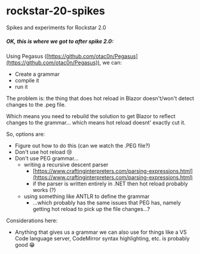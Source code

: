 # rockstar-20-spikes
Spikes and experiments for Rockstar 2.0

##### OK, this is where we got to after spike 2.0:

Using Pegasus ([https://github.com/otac0n/Pegasus](https://github.com/otac0n/Pegasus)), we can:

* Create a grammar
* compile it
* run it

The problem is: the thing that does hot reload in Blazor doesn't/won't detect changes to the .peg file.

Which means you need to rebuild the solution to get Blazor to reflect changes to the grammar... which means hot reload doesnt' exactly cut it.

So, options are:

*  Figure out how to do this (can we watch the .PEG file?)
* Don't use hot reload 😢
* Don't use PEG grammar...
  * writing a recursive descent parser
    * [https://www.craftinginterpreters.com/parsing-expressions.html](https://www.craftinginterpreters.com/parsing-expressions.html)
    * if the parser is written entirely in .NET then hot reload probably works (?)
  * using something like ANTLR to define the grammar
    * ...which probably has the same issues that PEG has, namely getting hot reload to pick up the file changes...?

Considerations here:

* Anything that gives us a grammar we can also use for things like a VS Code language server, CodeMirror syntax highlighting, etc. is probably good 😁
